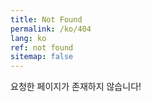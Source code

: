 ```yaml
---
title: Not Found
permalink: /ko/404
lang: ko
ref: not found
sitemap: false
---
```


요청한 페이지가 존재하지 않습니다!
